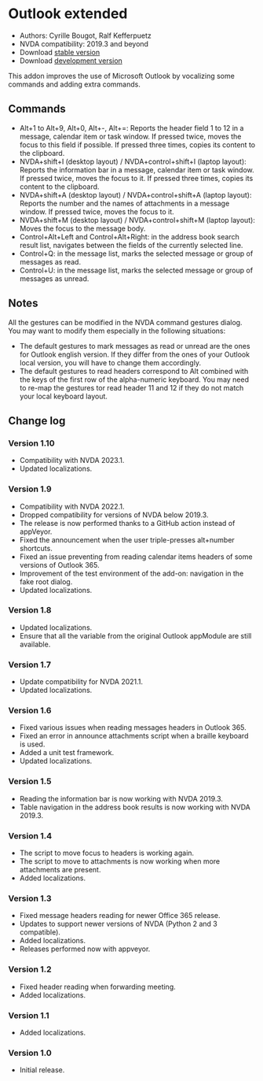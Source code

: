 # Outlook extended

* Authors: Cyrille Bougot, Ralf Kefferpuetz
* NVDA compatibility: 2019.3 and beyond
* Download [stable version][1]
* Download [development version][2]

This addon improves the use of Microsoft Outlook by vocalizing some commands and adding extra commands.

## Commands

* Alt+1 to Alt+9, Alt+0, Alt+-, Alt+=: Reports the header field 1 to 12 in a message, calendar item or task window. If pressed twice, moves the focus to this field if possible. If pressed three times, copies its content to the clipboard.
* NVDA+shift+I (desktop layout) / NVDA+control+shift+I (laptop layout): Reports the information bar in a message, calendar item or task window. If pressed twice, moves the focus to it. If pressed three times, copies its content to the clipboard.
* NVDA+shift+A (desktop layout) / NVDA+control+shift+A (laptop layout): Reports the number and the names of attachments in a message window. If pressed twice, moves the focus to it.
* NVDA+shift+M (desktop layout) / NVDA+control+shift+M (laptop layout): Moves the focus to the message body.
* Control+Alt+Left and Control+Alt+Right: in the address book search result list, navigates between the fields of the currently selected line.
* Control+Q: in the message list, marks the selected message or group of messages as read.
* Control+U: in the message list, marks the selected message or group of messages as unread.

## Notes

All the gestures can be modified in the NVDA command gestures dialog. You may want to modify them especially in the following situations:

* The default gestures to mark messages as read or unread are the ones for Outlook english version. If they differ from the ones of your Outlook local version, you will have to change them accordingly.
* The default gestures to read headers correspond to Alt combined with the keys of the first row of the alpha-numeric keyboard. You may need to re-map the gestures tor read header 11 and 12 if they do not match your local keyboard layout.

## Change log

### Version 1.10

* Compatibility with NVDA 2023.1.
* Updated localizations.

### Version 1.9

* Compatibility with NVDA 2022.1.
* Dropped compatibility for versions of NVDA below 2019.3.
* The release is now performed thanks to a GitHub action instead of appVeyor.
* Fixed the announcement when the user triple-presses alt+number shortcuts.
* Fixed an issue preventing from reading calendar items headers of some versions of Outlook 365.
* Improvement of the test environment of the add-on: navigation in the fake root dialog.
* Updated localizations.

### Version 1.8

* Updated localizations.
* Ensure that all the variable from the original Outlook appModule are still available.

### Version 1.7

* Update compatibility for NVDA 2021.1.
* Updated localizations.

### Version 1.6

* Fixed various issues when reading messages headers in Outlook 365.
* Fixed an error in announce attachments script when a braille keyboard is used.
* Added a unit test framework.
* Updated localizations.

### Version 1.5

* Reading the information bar is now working with NVDA 2019.3.
* Table navigation in the address book results is now working with NVDA 2019.3.

### Version 1.4

* The script to move focus to headers is working again.
* The script to move to attachments is now working when more attachments are present.
* Added localizations.

### Version 1.3

* Fixed message headers reading for newer Office 365 release.
* Updates to support newer versions of NVDA (Python 2 and 3 compatible).
* Added localizations.
* Releases performed now with appveyor.

### Version 1.2

* Fixed header reading when forwarding meeting.
* Added localizations.

### Version 1.1

* Added localizations.

### Version 1.0

* Initial release.

[1]: https://addons.nvda-project.org/files/get.php?file=outlookextended

[2]: https://addons.nvda-project.org/files/get.php?file=outlookextended-dev
